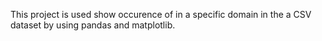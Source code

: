This project is used show occurence of in a specific domain in the a CSV dataset by using pandas and matplotlib.
